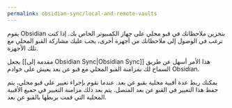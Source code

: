 ```yaml
---
permalink: obsidian-sync/local-and-remote-vaults
---
```


يقوم Obsidian بتخزين ملاحظاتك في قبو محلي على جهاز الكمبيوتر الخاص بك. إذا كنت ترغب في الوصول إلى ملاحظاتك من أجهزة أخرى، يجب عليك مشاركة القبو المحلي مع تلك الأجهزة.

يجعل [[مقدمة إلى Obsidian Sync|Obsidian Sync]] هذا الأمر أسهل عن طريق السماح لك بمزامنة القبو المحلي مع قبو عن بعد يعيش على خوادم Obsidian.

يمكنك ربط عدة أقبية محلية بقبو عن بعد. عندما تقوم بإجراء تغيير على قبو محلي، يتم حفظ هذا التغيير في القبو عن بعد المتصل. يتم بعد ذلك مزامنة التغيير في جميع الأقبية المحلية التي قمت بربطها بالقبو عن بعد.
